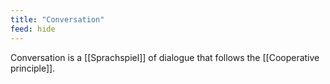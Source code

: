 ```yaml
---
title: "Conversation"
feed: hide
---
```


Conversation is a [[Sprachspiel]] of dialogue that follows the [[Cooperative principle]]. 